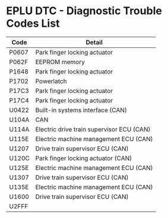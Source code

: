 # EPLU DTC - Diagnostic Trouble Codes List

| Code | Detail |
| - | - |
| P0607 | Park finger locking actuator |
| P062F | EEPROM memory |
| P1648 | Park finger locking actuator |
| P1702 | Powerlatch |
| P17C3 | Park finger locking actuator |
| P17C4 | Park finger locking actuator |
| U0422 | Built-in systems interface (CAN) |
| U104A | CAN |
| U114A | Electric drive train supervisor ECU (CAN) |
| U115E | Electric machine management ECU (CAN) |
| U1207 | Drive train supervisor ECU (CAN) |
| U120C | Park finger locking actuator (CAN) |
| U125E | Electric machine management ECU (CAN) |
| U1307 | Drive train supervisor ECU (CAN) |
| U135E | Electric machine management ECU (CAN) |
| U1600 | Drive train supervisor ECU (CAN) |
| U2FFF |  |
